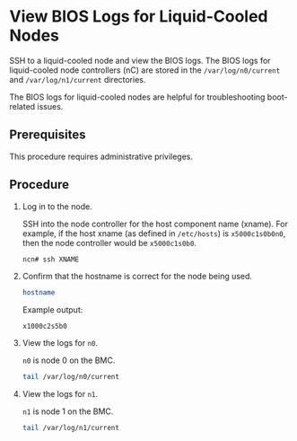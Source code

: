 # View BIOS Logs for Liquid-Cooled Nodes

SSH to a liquid-cooled node and view the BIOS logs. The BIOS logs for liquid-cooled node controllers \(nC\) are stored in the `/var/log/n0/current` and `/var/log/n1/current` directories.

The BIOS logs for liquid-cooled nodes are helpful for troubleshooting boot-related issues.

## Prerequisites

This procedure requires administrative privileges.

## Procedure

1. Log in to the node.

    SSH into the node controller for the host component name (xname). For example, if the host xname \(as defined in `/etc/hosts`\) is `x5000c1s0b0n0`, then the node controller would be `x5000c1s0b0`.

    ```bash
    ncn# ssh XNAME
    ```

1. Confirm that the hostname is correct for the node being used.

    ```bash
    hostname
    ```

    Example output:

    ```text
    x1000c2s5b0
    ```

1. View the logs for `n0`.

    `n0` is node 0 on the BMC.

    ```bash
    tail /var/log/n0/current
    ```

1. View the logs for `n1`.

    `n1` is node 1 on the BMC.

    ```bash
    tail /var/log/n1/current
    ```
